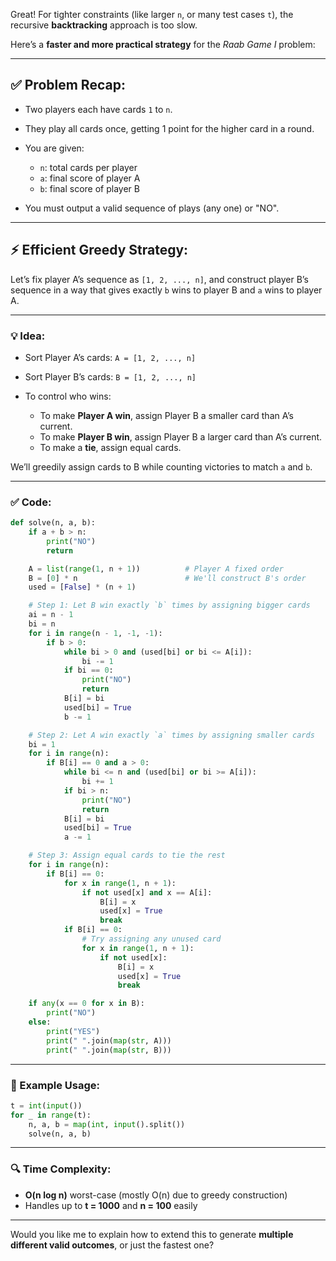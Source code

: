 Great! For tighter constraints (like larger `n`, or many test cases `t`), the recursive **backtracking** approach is too slow.

Here’s a **faster and more practical strategy** for the *Raab Game I* problem:

---

## ✅ Problem Recap:

* Two players each have cards `1` to `n`.
* They play all cards once, getting 1 point for the higher card in a round.
* You are given:

  * `n`: total cards per player
  * `a`: final score of player A
  * `b`: final score of player B
* You must output a valid sequence of plays (any one) or "NO".

---

## ⚡ Efficient Greedy Strategy:

Let’s fix player A’s sequence as `[1, 2, ..., n]`, and construct player B’s sequence in a way that gives exactly `b` wins to player B and `a` wins to player A.

---

### 💡 Idea:

* Sort Player A’s cards: `A = [1, 2, ..., n]`
* Sort Player B’s cards: `B = [1, 2, ..., n]`
* To control who wins:

  * To make **Player A win**, assign Player B a smaller card than A’s current.
  * To make **Player B win**, assign Player B a larger card than A’s current.
  * To make a **tie**, assign equal cards.

We’ll greedily assign cards to B while counting victories to match `a` and `b`.

---

### ✅ Code:

```python
def solve(n, a, b):
    if a + b > n:
        print("NO")
        return

    A = list(range(1, n + 1))          # Player A fixed order
    B = [0] * n                        # We'll construct B's order
    used = [False] * (n + 1)

    # Step 1: Let B win exactly `b` times by assigning bigger cards
    ai = n - 1
    bi = n
    for i in range(n - 1, -1, -1):
        if b > 0:
            while bi > 0 and (used[bi] or bi <= A[i]):
                bi -= 1
            if bi == 0:
                print("NO")
                return
            B[i] = bi
            used[bi] = True
            b -= 1

    # Step 2: Let A win exactly `a` times by assigning smaller cards
    bi = 1
    for i in range(n):
        if B[i] == 0 and a > 0:
            while bi <= n and (used[bi] or bi >= A[i]):
                bi += 1
            if bi > n:
                print("NO")
                return
            B[i] = bi
            used[bi] = True
            a -= 1

    # Step 3: Assign equal cards to tie the rest
    for i in range(n):
        if B[i] == 0:
            for x in range(1, n + 1):
                if not used[x] and x == A[i]:
                    B[i] = x
                    used[x] = True
                    break
            if B[i] == 0:
                # Try assigning any unused card
                for x in range(1, n + 1):
                    if not used[x]:
                        B[i] = x
                        used[x] = True
                        break

    if any(x == 0 for x in B):
        print("NO")
    else:
        print("YES")
        print(" ".join(map(str, A)))
        print(" ".join(map(str, B)))
```

---

### 🧪 Example Usage:

```python
t = int(input())
for _ in range(t):
    n, a, b = map(int, input().split())
    solve(n, a, b)
```

---

### 🔍 Time Complexity:

* **O(n log n)** worst-case (mostly O(n) due to greedy construction)
* Handles up to **t = 1000** and **n = 100** easily

---

Would you like me to explain how to extend this to generate **multiple different valid outcomes**, or just the fastest one?
